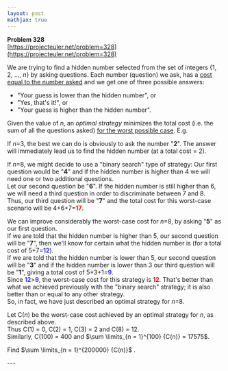 ```yaml
---
layout: post
mathjax: true
---
```

**Problem 328**  
[https://projecteuler.net/problem=328](https://projecteuler.net/problem=328)

<p>We are trying to find a hidden number selected from the set of integers {1, 2, ..., <var>n</var>} by asking questions. 
Each number (question) we ask, has a <u>cost equal to the number asked</u> and we get one of three possible answers:<br /></p><ul><li> "Your guess is lower than the hidden number", or</li>
<li> "Yes, that's it!", or</li>
<li> "Your guess is higher than the hidden number".</li>
</ul><p>Given the value of <var>n</var>, an <i>optimal strategy</i> minimizes the total cost (i.e. the sum of all the questions asked) <u>for the worst possible case</u>. E.g.</p>

<p>If <var>n</var>=3, the best we can do is obviously to ask the number "<b>2</b>". The answer will immediately lead us to find the hidden number (at a total cost = 2).</p>

<p>If <var>n</var>=8, we might decide to use a "binary search" type of strategy: Our first question would be "<b>4</b>" and if the hidden number is higher than 4 we will need one or two additional questions.<br />
Let our second question be "<b>6</b>". If the hidden number is still higher than 6, we will need a third question in order to discriminate between 7 and 8.<br />
Thus, our third question will be "<b>7</b>" and the total cost for this worst-case scenario will be 4+6+7=<span style="color:#FF0000;"><b>17</b></span>.</p>

<p>We can improve considerably the worst-case cost for <var>n</var>=8, by asking "<b>5</b>" as our first question.<br />
If we are told that the hidden number is higher than 5, our second question will be "<b>7</b>", then we'll know for certain what the hidden number is (for a total cost of 5+7=<span style="color:#3333FF;"><b>12</b></span>).<br />
If we are told that the hidden number is lower than 5, our second question will be "<b>3</b>" and if the hidden number is lower than 3 our third question will be "<b>1</b>", giving a total cost of 5+3+1=<span style="color:#3333FF;"><b>9</b></span>.<br />
Since <span style="color:#3333FF;"><b>12</b></span>&gt;<span style="color:#3333FF;"><b>9</b></span>, the worst-case cost for this strategy is <span style="color:#FF0000;"><b>12</b></span>. That's better than what we achieved previously with the "binary search" strategy; it is also better than or equal to any other strategy.<br />
So, in fact, we have just described an optimal strategy for <var>n</var>=8.</p>

<p>Let C(<var>n</var>) be the worst-case cost achieved by an optimal strategy for <var>n</var>, as described above.<br />
Thus C(1) = 0, C(2) = 1, C(3) = 2 and C(8) = 12.<br />
Similarly, C(100) = 400 and $\sum \limits_{n = 1}^{100} {C(n)} = 17575$.</p>

<p>Find $\sum \limits_{n = 1}^{200000} {C(n)}$ .</p>
---

